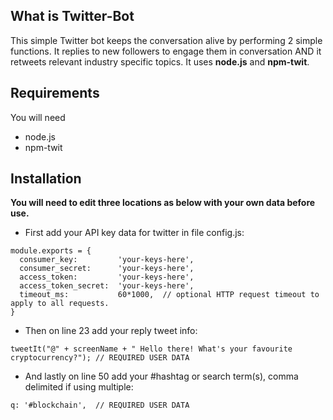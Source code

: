 ## What is Twitter-Bot

This simple Twitter bot keeps the conversation alive by performing 2 simple functions. It replies to new followers to engage them in conversation AND it retweets relevant industry specific topics. It uses **node.js** and **npm-twit**.


## Requirements 

You will need 

* node.js
* npm-twit

## Installation 

**You will need to edit three locations as below with your own data before use.**

* First add your API key data for twitter in file config.js:

```
module.exports = {
  consumer_key:         'your-keys-here',
  consumer_secret:      'your-keys-here',
  access_token:         'your-keys-here',
  access_token_secret:  'your-keys-here',
  timeout_ms:           60*1000,  // optional HTTP request timeout to apply to all requests.
}
```

* Then on line 23 add your reply tweet info:

```
tweetIt("@" + screenName + " Hello there! What's your favourite cryptocurrency?"); // REQUIRED USER DATA
```

* And lastly on line 50 add your #hashtag or search term(s), comma delimited if using multiple:

```
q: '#blockchain',  // REQUIRED USER DATA
```


